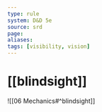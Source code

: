 ```yaml
---
type: rule
system: D&D 5e
source: srd
page:
aliases:
tags: [visibility, vision]
---
```


# [[blindsight]]

![[06 Mechanics#^blindsight]]
